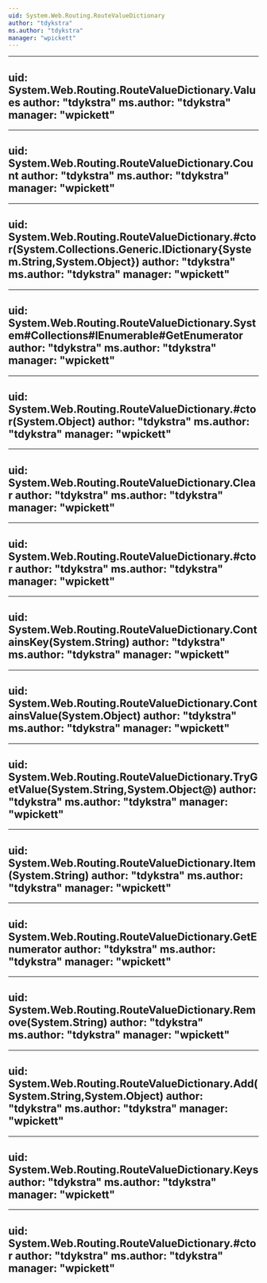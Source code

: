 ```yaml
---
uid: System.Web.Routing.RouteValueDictionary
author: "tdykstra"
ms.author: "tdykstra"
manager: "wpickett"
---
```


---
uid: System.Web.Routing.RouteValueDictionary.Values
author: "tdykstra"
ms.author: "tdykstra"
manager: "wpickett"
---

---
uid: System.Web.Routing.RouteValueDictionary.Count
author: "tdykstra"
ms.author: "tdykstra"
manager: "wpickett"
---

---
uid: System.Web.Routing.RouteValueDictionary.#ctor(System.Collections.Generic.IDictionary{System.String,System.Object})
author: "tdykstra"
ms.author: "tdykstra"
manager: "wpickett"
---

---
uid: System.Web.Routing.RouteValueDictionary.System#Collections#IEnumerable#GetEnumerator
author: "tdykstra"
ms.author: "tdykstra"
manager: "wpickett"
---

---
uid: System.Web.Routing.RouteValueDictionary.#ctor(System.Object)
author: "tdykstra"
ms.author: "tdykstra"
manager: "wpickett"
---

---
uid: System.Web.Routing.RouteValueDictionary.Clear
author: "tdykstra"
ms.author: "tdykstra"
manager: "wpickett"
---

---
uid: System.Web.Routing.RouteValueDictionary.#ctor
author: "tdykstra"
ms.author: "tdykstra"
manager: "wpickett"
---

---
uid: System.Web.Routing.RouteValueDictionary.ContainsKey(System.String)
author: "tdykstra"
ms.author: "tdykstra"
manager: "wpickett"
---

---
uid: System.Web.Routing.RouteValueDictionary.ContainsValue(System.Object)
author: "tdykstra"
ms.author: "tdykstra"
manager: "wpickett"
---

---
uid: System.Web.Routing.RouteValueDictionary.TryGetValue(System.String,System.Object@)
author: "tdykstra"
ms.author: "tdykstra"
manager: "wpickett"
---

---
uid: System.Web.Routing.RouteValueDictionary.Item(System.String)
author: "tdykstra"
ms.author: "tdykstra"
manager: "wpickett"
---

---
uid: System.Web.Routing.RouteValueDictionary.GetEnumerator
author: "tdykstra"
ms.author: "tdykstra"
manager: "wpickett"
---

---
uid: System.Web.Routing.RouteValueDictionary.Remove(System.String)
author: "tdykstra"
ms.author: "tdykstra"
manager: "wpickett"
---

---
uid: System.Web.Routing.RouteValueDictionary.Add(System.String,System.Object)
author: "tdykstra"
ms.author: "tdykstra"
manager: "wpickett"
---

---
uid: System.Web.Routing.RouteValueDictionary.Keys
author: "tdykstra"
ms.author: "tdykstra"
manager: "wpickett"
---

---
uid: System.Web.Routing.RouteValueDictionary.#ctor
author: "tdykstra"
ms.author: "tdykstra"
manager: "wpickett"
---
